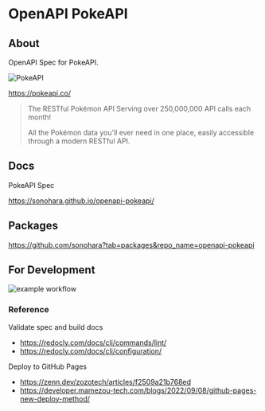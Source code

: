 # OpenAPI PokeAPI

## About

OpenAPI Spec for PokeAPI.

![PokeAPI](https://pokeapi.co/static/pokeapi_256.3fa72200.png)

https://pokeapi.co/

> The RESTful Pokémon API
> Serving over 250,000,000 API calls each month!
>
> All the Pokémon data you'll ever need in one place,
> easily accessible through a modern RESTful API.

## Docs

PokeAPI Spec

https://sonohara.github.io/openapi-pokeapi/

## Packages

https://github.com/sonohara?tab=packages&repo_name=openapi-pokeapi

## For Development

![example workflow](https://github.com/sonohara/openapi-pokeapi/actions/workflows/main.yml/badge.svg)

### Reference

Validate spec and build docs

- https://redocly.com/docs/cli/commands/lint/
- https://redocly.com/docs/cli/configuration/

Deploy to GitHub Pages

- https://zenn.dev/zozotech/articles/f2509a21b768ed
- https://developer.mamezou-tech.com/blogs/2022/09/08/github-pages-new-deploy-method/

